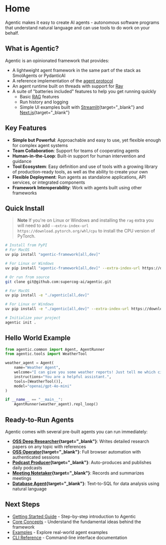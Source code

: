 # Home

Agentic makes it easy to create AI agents - autonomous software programs that understand natural language
and can use tools to do work on your behalf.

## What is Agentic?

Agentic is an opinionated framework that provides:

- A lightweight agent framework in the same part of the stack as SmolAgents or PydanticAI
- A reference implementation of the [agent protocol](https://github.com/supercog-ai/agent-protocol)
- An agent runtime built on threads with support for [Ray](https://github.com/ray-project/ray)
- A suite of "batteries included" features to help you get running quickly
    - Basic [RAG](./rag-support.md) features
    - Run history and logging
    - Simple UI examples built with [Streamlit](https://github.com/supercog-ai/agentic/tree/main/src/agentic/streamlit){target="_blank"} and [Next.js](https://github.com/supercog-ai/agentic/tree/main/src/agentic/dashboard){target="_blank"}

## Key Features

- **Simple but Powerful**: Approachable and easy to use, yet flexible enough for complex agent systems
- **Team Collaboration**: Support for teams of cooperating agents
- **Human-in-the-Loop**: Built-in support for human intervention and guidance
- **Tool Ecosystem**: Easy definition and use of tools with a growing library of production-ready tools, as well as the ability to create your own
- **Flexible Deployment**: Run agents as standalone applications, API services, or integrated components
- **Framework Interoperability**: Work with agents built using other frameworks

## Quick Install

> **Note** If you're on Linux or Windows and installing the `rag` extra you will need to add `--extra-index-url https://download.pytorch.org/whl/cpu` to install the CPU version of PyTorch.

```bash
# Install from PyPI
# For MacOS
uv pip install "agentic-framework[all,dev]"

# For Linux or Windows
uv pip install "agentic-framework[all,dev]" --extra-index-url https://download.pytorch.org/whl/cpu

# Or run from source
git clone git@github.com:supercog-ai/agentic.git

# For MacOS
uv pip install -e "./agentic[all,dev]"

# For Linux or Windows
uv pip install -e "./agentic[all,dev]" --extra-index-url https://download.pytorch.org/whl/cpu

# Initialize your project
agentic init .
```

## Hello World Example

```python
from agentic.common import Agent, AgentRunner
from agentic.tools import WeatherTool

weather_agent = Agent(
    name="Weather Agent",
    welcome="I can give you some weather reports! Just tell me which city.",
    instructions="You are a helpful assistant.",
    tools=[WeatherTool()],
    model="openai/gpt-4o-mini"
)

if __name__ == "__main__":
    AgentRunner(weather_agent).repl_loop()
```

## Ready-to-Run Agents

Agentic comes with several pre-built agents you can run immediately:

- **[OSS Deep Researcher](https://github.com/supercog-ai/agentic/blob/main/examples/deep_research/oss_deep_research.py){target="_blank"}**: Writes detailed research papers on any topic with references
- **[OSS Operator](https://github.com/supercog-ai/agentic/blob/main/examples/oss_operator.py){target="_blank"}**: Full browser automation with authenticated sessions
- **[Podcast Producer](https://github.com/supercog-ai/agentic/blob/main/examples/podcast){target="_blank"}**: Auto-produces and publishes daily podcasts
- **[Meeting Notetaker](https://github.com/supercog-ai/agentic/blob/main/examples/meeting_notetaker.py){target="_blank"}**: Records and summarizes meetings
- **[Database Agent](https://github.com/supercog-ai/agentic/blob/main/examples/database/database_agent.py){target="_blank"}**: Text-to-SQL for data analysis using natural language

## Next Steps

- [Getting Started Guide](./getting-started.md) - Step-by-step introduction to Agentic
- [Core Concepts](./core-concepts/index.md) - Understand the fundamental ideas behind the framework
- [Examples](./example-agents.md) - Explore real-world agent examples
- [CLI Reference](./interacting-with-agents/cli.md) - Command-line interface documentation
